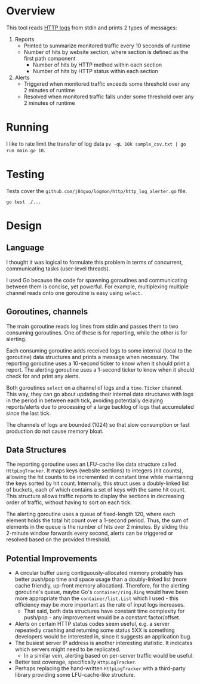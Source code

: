 # Overview
This tool reads [HTTP logs](https://en.wikipedia.org/wiki/Common_Log_Format) from stdin and prints 2 types of messages:

1. Reports
    * Printed to summarize monitored traffic every 10 seconds of runtime
    * Number of hits by website section, where section is defined as the first path component
        * Number of hits by HTTP method within each section
        * Number of hits by HTTP status within each section
2. Alerts
    * Triggered when monitored traffic exceeds some threshold over any 2 minutes of runtime
    * Resolved when monitored traffic falls under some threshold over any 2 minutes of runtime
    
# Running
I like to rate limit the transfer of log data `pv -qL 10k sample_csv.txt | go run main.go 10`.

# Testing
Tests cover the `github.com/j84guo/logmon/http/http_log_alerter.go` file.

`go test ./...`

# Design
## Language
I thought it was logical to formulate this problem in terms of concurrent, communicating tasks (user-level threads). 

I used Go because the code for spawning goroutines and communicating between them is concise, yet powerful. For example,
multiplexing multiple channel reads onto one goroutine is easy using `select`.

## Goroutines, channels
The main goroutine reads log lines from stdin and passes them to two consuming goroutines. One of these is for 
reporting, while the other is for alerting. 

Each consuming goroutine adds received logs to some internal (local to the goroutine) data structures and prints a 
message when necessary. The reporting goroutine uses a 10-second ticker to know when it should print a report. The 
alerting goroutine uses a 1-second ticker to know when it should check for and print any alerts.

Both goroutines `select` on a channel of logs and a `time.Ticker` channel. This way, they can go about updating their
internal data structures with logs in the period in between each tick, avoiding potentially delaying reports/alerts due 
to processing of a large backlog of logs that accumulated since the last tick.

The channels of logs are bounded (1024) so that slow consumption or fast production do not cause memory bloat.

## Data Structures
The reporting goroutine uses an LFU-cache like data structure called `HttpLogTracker`. It maps keys (website sections)
to integers (hit counts), allowing the hit counts to be incremented in constant time while maintaining the keys sorted
by hit count. Internally, this struct uses a doubly-linked list of buckets, each of which contains a set of keys with
the same hit count. This structure allows traffic reports to display the sections in decreasing order of traffic, 
without having to sort on each tick.

The alerting goroutine uses a queue of fixed-length 120, where each element holds the total hit count over a 1-second 
period. Thus, the sum of elements in the queue is the number of hits over 2 minutes. By sliding this 2-minute window
forwards every second, alerts can be triggered or resolved based on the provided threshold.

## Potential Improvements
* A circular buffer using contiguously-allocated memory probably has better push/pop time and space usage than a 
  doubly-linked list (more cache friendly, up-front memory allocation). Therefore, for the alerting goroutine's queue, 
  maybe Go's `container/ring.Ring` would have been more appropriate than the `container/list.List` which I used - this
  efficiency may be more important as the rate of input logs increases.
    * That said, both data structures have constant time complexity for push/pop - any improvement would be a constant
      factor/offset.
* Alerts on certain HTTP status codes seem useful, e.g. a server repeatedly crashing and returning some status 5XX is
  something developers would be interested in, since it suggests an application bug.
* The busiest server IP address is another interesting statistic. It indicates which servers might need to be 
  replicated.
    * In a similar vein, alerting based on per-server traffic would be useful.
* Better test coverage, specifically `HttpLogTracker`.
* Perhaps replacing the hand-written `HttpLogTracker` with a third-party library providing some LFU-cache-like 
  structure.
